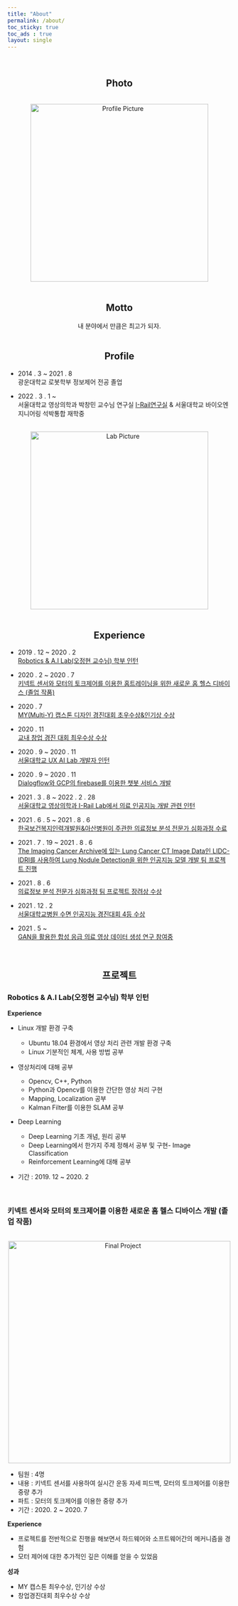 ```yaml
---
title: "About"
permalink: /about/
toc_sticky: true
toc_ads : true
layout: single
---
```

<br>

<center><h2>Photo</h2></center>

<br>

<center><img src="{{ site.baseurl }}/assets/images/profile_photo.jpg" width="400" height = "400" title="Profile Picture" class="profile"></center>

<br>

<center><h2>Motto</h2>내 분야에서 만큼은 최고가 되자.</center>

<br>

<span class="page-divider">
  <span class="one"></span>
  <span class="two"></span>
</span>

<h2><center>Profile</center></h2>

<span class="page-divider">
  <span class="one"></span>
  <span class="two"></span>
</span>

* 2014 . 3 ~ 2021 . 8 <br>광운대학교 로봇학부 정보제어 전공 졸업

* 2022 . 3 . 1 ~ <br>서울대학교 영상의학과 박창민 교수님 연구실 [I-Rail연구실](http://irail.snu.ac.kr/) & 서울대학교 바이오엔지니어링 석박통합 재학중

<br>

<center><img src="{{ site.baseurl }}/assets/images/i-RAIL_photo.jpg" width="400" height = "400" title="Lab Picture" class="profile"></center>

<br>


<h2><center>Experience</center></h2>

* 2019 . 12 ~ 2020 . 2 <br><a href="#lab1">Robotics & A.I Lab(오정현 교수님) 학부 인턴</a>

* 2020 . 2 ~ 2020 . 7 <br><a href="#finalproject">키넥트 센서와 모터의 토크제어를 이용한 홈트레이닝을 위한 새로운 홈 헬스 디바이스 (졸업 작품)</a>

* 2020  . 7 <br><a href="#award1">MY(Multi-Y) 캡스톤 디자인 경진대회 초우수상&인기상 수상</a>

* 2020 . 11 <br><a href="#award2">교내 창업 경진 대회 최우수상 수상</a>

* 2020 . 9 ~ 2020 . 11 <br><a href="#lab2">서울대학교 UX AI Lab 개발자 인턴</a>

* 2020 . 9 ~ 2020 . 11 <br><a href="#lab2">Dialogflow와 GCP의 firebase를 이용한 챗봇 서비스 개발</a>

* 2021 . 3 . 8 ~ 2022 . 2 . 28 <br><a href="lab3">서울대학교 영상의학과 I-Rail Lab에서 의료 인공지능 개발 관련 인턴</a>

* 2021 . 6 . 5 ~ 2021 . 8 . 6 <br><a href="edu1">한국보건복지인력개발원&아산병원이 주관한 의료정보 분석 전문가 심화과정 수료</a>

* 2021 . 7 . 19 ~ 2021 . 8 . 6 <br><a href="project1">The Imaging Cancer Archive에 있는 Lung Cancer CT Image Data인 LIDC-IDRI를 사용하여 Lung Nodule Detection을 위한 인공지능 모델 개발  팀 프로젝트 진행</a>

* 2021 . 8 . 6 <br><a href="award3">의료정보 분석 전문가 심화과정 팀 프로젝트 장려상 수상</a>

* 2021 . 12 . 2 <br><a href="award4">서울대학교병원 수면 인공지능 경진대회 4등 수상</a>

* 2021 . 5 ~ <br><a href="project3">GAN을 활용한 합성 응급 의료 영상 데이터 생성 연구 참여중</a>

<br>

<span class="page-divider">
  <span class="one"></span>
  <span class="two"></span>
</span>

<h2><center>프로젝트</center></h2>

<h3 id="lab1">Robotics & A.I Lab(오정현 교수님) 학부 인턴</h3>

**Experience**
* Linux 개발 환경 구축
    * Ubuntu 18.04 환경에서 영상 처리 관련 개발 환경 구축
    * Linux 기분적인 체계, 사용 방법 공부
* 영상처리에 대해 공부
    * Opencv, C++, Python
    * Python과 Opencv를 이용한 간단한 영상 처리 구현
    * Mapping, Localization 공부
    * Kalman Filter를 이용한 SLAM 공부
* Deep Learning
    * Deep Learning 기초 개념, 원리 공부
    * Deep Learning에서 한가지 주제 정해서 공부 및 구현- Image Classification
    * Reinforcement Learning에 대해 공부

* 기간 : 2019. 12 ~ 2020. 2

<br>

<h3 id="finalproject">키넥트 센서와 모터의 토크제어를 이용한 새로운 홈 헬스 디바이스 개발 (졸업 작품)</h3><br>

<center><img src="{{ site.baseurl }}/assets/images/final_project_video.gif" width="500" height = "500" title="Final Project" class="project"></center>

- 팀원 : 4명
- 내용 : 키넥트 센서를 사용하여 실시간 운동 자세 피드백, 모터의 토크제어를 이용한 중량 추가
- 파트 : 모터의 토크제어를 이용한 중량 추가
- 기간 : 2020. 2  ~ 2020. 7

**Experience**
- 프로젝트를 전반적으로 진행을 해보면서 하드웨어와 소프트웨어간의 메커니즘을 경험
- 모터 제어에 대한 추가적인 깊은 이해를 얻을 수 있었음

**성과**
- MY 캡스톤 최우수상, 인기상 수상
- 창업경진대회 최우수상 수상

<br>